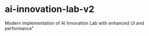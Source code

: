 # ai-innovation-lab-v2
Modern implementation of AI Innovation Lab with enhanced UI and performance"
